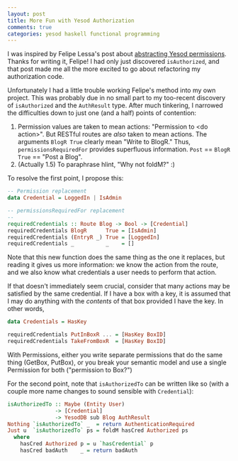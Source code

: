 ```yaml
---
layout: post
title: More Fun with Yesod Authorization
comments: true
categories: yesod haskell functional programming
---
```


I was inspired by Felipe Lessa's post about
[abstracting Yesod permissions](http://blog.felipe.lessa.nom.br/?p=7). Thanks
for writing it, Felipe! I had only just discovered `isAuthorized`, and that post
made me all the more excited to go about refactoring my authorization code.

Unfortunately I had a little trouble working Felipe's method into my own
project. This was probably due in no small part to my too-recent discovery of
`isAuthorized` and the `AuthResult` type. After much tinkering, I narrowed the
difficulties down to just one (and a half) points of contention:

1. Permission values are taken to mean actions: "Permission to &lt;do
action&gt;". But RESTful routes are *also* taken to mean actions. The
arguments `BlogR True` clearly mean "Write to BlogR." Thus,
`permissionsRequiredFor` provides superfluous information. `Post` == `BlogR
True` == "Post a Blog".
2. (Actually 1.5) To paraphrase hlint, "Why not foldM?" :)

To resolve the first point, I propose this:

``` haskell
-- Permission replacement
data Credential = LoggedIn | IsAdmin

-- permissionsRequiredFor replacement
--
requiredCredentials :: Route Blog -> Bool -> [Credential]
requiredCredentials BlogR      True = [IsAdmin]
requiredCredentials (EntryR _) True = [LoggedIn]
requiredCredentials _          _    = []
```

Note that this new function does the same thing as the one it replaces, but
reading it gives us more information: we know the action from the route, and
we also know what credentials a user needs to perform that action.

If that doesn't immediately seem crucial, consider that many actions may be
satisfied by the same credential. If I have a box with a key, it is assumed that
I may do anything with the _contents_ of that box provided I have the key. In
other words,

``` haskell
data Credentials = HasKey

requiredCredentials PutInBoxR ... = [HasKey BoxID]
requiredCredentials TakeFromBoxR  = [HasKey BoxID]
```

With Permissions, either you write separate permissions that do the same thing
(GetBox, PutBox), or you break your semantic model and use a single Permission
for both ("permission to Box?")

For the second point, note that `isAuthorizedTo` can be written like so (with a
couple more name changes to sound sensible with `Credential`):

``` haskell
isAuthorizedTo :: Maybe (Entity User)
               -> [Credential]
               -> YesodDB sub Blog AuthResult
Nothing `isAuthorizedTo` _  = return AuthenticationRequired
Just u  `isAuthorizedTo` ps = foldM hasCred Authorized ps
  where
    hasCred Authorized p = u `hasCredential` p
    hasCred badAuth    _ = return badAuth
```
